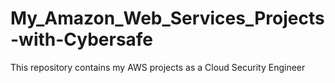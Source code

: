 # My_Amazon_Web_Services_Projects-with-Cybersafe
This repository contains my AWS projects as a Cloud Security Engineer
